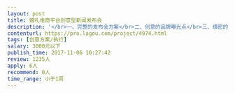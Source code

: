 ```yaml
---                
layout: post       
title: 婚礼电商平台创意型新闻发布会           
description: '</br>一、完整的发布会方案</br>二、创意的品牌曝光点</br>三、缜密的方案执行逻辑</br>四、多元素的市场合作资源预想</br>'     
contenturl: https://pro.lagou.com/project/4974.html      
tags: [创意方案/执行]            
salary: 3000元以下          
publish_time: 2017-11-06 10:27:42         
review: 1235人                   
apply: 6人                   
recommend: 0人                   
time_range: 小于1周              
---                 
```

